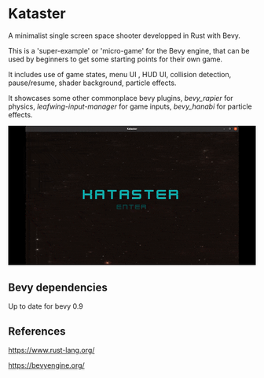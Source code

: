 # Kataster
A minimalist single screen space shooter developped in Rust with Bevy.

This is a 'super-example' or 'micro-game' for the Bevy engine, that can be used by beginners to get some starting points for their own game.

It includes use of game states, menu UI , HUD UI, collision detection, pause/resume, shader background, particle effects.

It showcases some other commonplace bevy plugins, _bevy_rapier_ for physics, _leafwing-input-manager_ for game inputs, _bevy_hanabi_ for particle effects. 


![](media/Kataster_demo.gif)

## Bevy dependencies

Up to date for bevy 0.9


## References

https://www.rust-lang.org/

https://bevyengine.org/